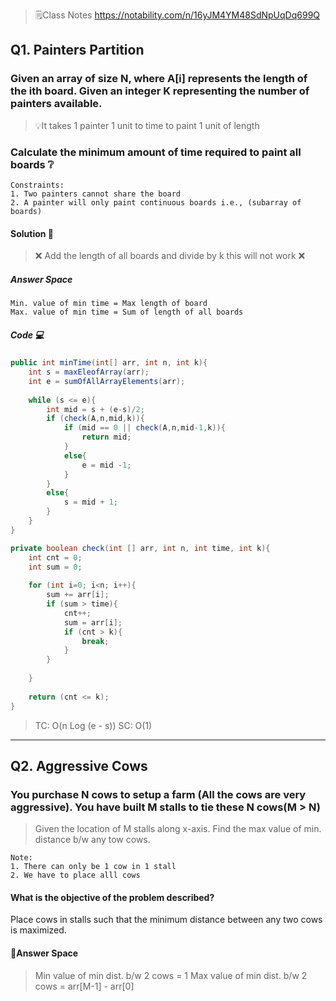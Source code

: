 > 🗒️Class Notes https://notability.com/n/16yJM4YM48SdNpUqDq699Q
## Q1. Painters Partition
### Given an array of size N, where A[i] represents the length of the ith board. Given an integer K representing the number of painters available.

>💡It takes 1 painter 1 unit to time to paint 1 unit of length
### Calculate the minimum amount of time required to paint all boards ❔

```
Constraints:
1. Two painters cannot share the board
2. A painter will only paint continuous boards i.e., (subarray of boards)
```
#### Solution 🙂

> ❌  Add the length of all boards and divide by k this will not work ❌ 

##### Answer Space
```
Min. value of min time = Max length of board
Max. value of min time = Sum of length of all boards
```
##### Code 💻
```java
public int minTime(int[] arr, int n, int k){
	int s = maxEleofArray(arr);
	int e = sumOfAllArrayElements(arr);
	
	while (s <= e){
		int mid = s + (e-s)/2;
		if (check(A,n,mid,k)){
			if (mid == 0 || check(A,n,mid-1,k)){
				return mid;
			}
			else{
				e = mid -1;
			}
		}
		else{
			s = mid + 1;
		}
	}
}

private boolean check(int [] arr, int n, int time, int k){
	int cnt = 0;
	int sum = 0;
	
	for (int i=0; i<n; i++){
		sum += arr[i];
		if (sum > time){
			cnt++;
			sum = arr[i];
			if (cnt > k){
				break;
			}
		}
		
	}
	
	return (cnt <= k);
}
```

>TC: O(n Log (e - s))
>SC: O(1)

---

## Q2. Aggressive Cows
### You purchase N cows to setup a farm (All the cows are very aggressive). You have built M stalls to tie these N cows(M > N)

>Given the location of M stalls along x-axis. Find the max value of min. distance b/w any tow cows.

```
Note:
1. There can only be 1 cow in 1 stall
2. We have to place alll cows
```
#### What is the objective of the problem described?
Place cows in stalls such that the minimum distance between any two cows is maximized.

#### 🙂Answer Space

>Min value of  min dist. b/w 2 cows = 1
>Max value of min dist. b/w 2 cows = arr[M-1] - arr[0]


